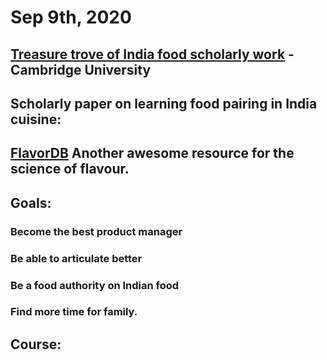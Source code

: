 # Sep 9th, 2020
## [Treasure trove of India food scholarly work](https://www.cambridge.org/core/journals/comparative-studies-in-society-and-history/article/how-to-make-a-national-cuisine-cookbooks-in-contemporary-india/A61B2DF54090EC3B3D83616C3CDABFA8) - Cambridge University
## Scholarly paper on learning food pairing in India cuisine:
## [FlavorDB](https://cosylab.iiitd.edu.in/flavordb/) Another awesome resource for the science of flavour.
## Goals:
### Become the best product manager
### Be able to articulate better
### Be a food authority on Indian food
### Find more time for family.
## Course:
